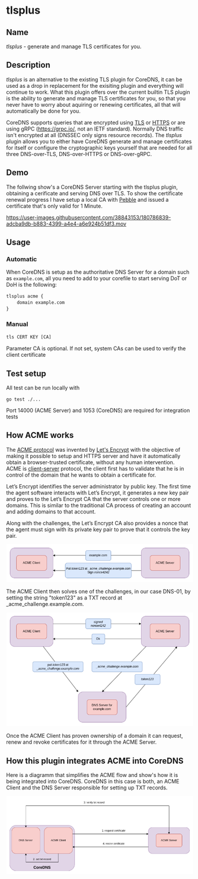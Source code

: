 # tlsplus

## Name

*tlsplus* - generate and manage TLS certificates for you.

## Description

*tlsplus* is an alternative to the existing TLS plugin for CoreDNS, it can be used as a drop in replacement for the exisiting plugin and everything will continue to work.
What this plugin offers over the current builtin TLS plugin is the ability to generate and manage TLS certificates for you, so that you never have to worry about aquiring or renewing certificates,
all that will automatically be done for you.

CoreDNS supports queries that are encrypted using [TLS](https://datatracker.ietf.org/doc/html/rfc7858) or [HTTPS](https://datatracker.ietf.org/doc/html/rfc8484)
or are using gRPC (https://grpc.io/, not an IETF standard). Normally DNS traffic isn't encrypted at all (DNSSEC only signs resource records).
The *tlsplus* plugin allows you to either have CoreDNS generate and manage certificates for itself or configure the cryptographic keys yourself that are needed for all three
DNS-over-TLS, DNS-over-HTTPS or DNS-over-gRPC.

## Demo

The follwing show's a CoreDNS Server starting with the tlsplus plugin, obtaining a cerificate and serving DNS over TLS. 
To show the certificate renewal progress I have setup a local CA with [Pebble][Pebble] and issued a certificate that's only valid for 1 Minute.

https://user-images.githubusercontent.com/38843153/180786839-adcba9db-b883-4399-a4e4-a6e924b51df3.mov

## Usage

### Automatic

When CoreDNS is setup as the authoritative DNS Server for a domain such as `example.com`, all you need to add to your corefile to start serving DoT or DoH is the following:

~~~ txt
tlsplus acme {
    domain example.com
}
~~~

### Manual

~~~ txt
tls CERT KEY [CA]
~~~

Parameter CA is optional. If not set, system CAs can be used to verify the client certificate

## Test setup

All test can be run locally with

```
go test ./...
```

Port 14000 (ACME Server) and 1053 (CoreDNS) are required for integration tests


## How ACME works

The [ACME protocol][ACME] was invented by [Let's Encrypt][Let's Encrypt] with the objective of making it possible to
setup and HTTPS server and have it automatically obtain a browser-trusted certificate, without any human intervention.\
ACME is [client-server][client-server] protocol, the client first has to validate that he is in control of the domain that he wants
to obtain a certificate for.

Let’s Encrypt identifies the server administrator by public key. The first time the agent software interacts with
Let’s Encrypt, it generates a new key pair and proves to the Let’s Encrypt CA that the server controls one or more domains.
This is similar to the traditional CA process of creating an account and adding domains to that account.

Along with the challenges, the Let’s Encrypt CA also provides a nonce that the agent must sign with its private key pair
to prove that it controls the key pair.

![ACME in CoreDNS](images/ACME1.drawio.png)

The ACME Client then solves one of the challenges, in our case DNS-01, by setting the string "token123" as a TXT record
at \_acme\_challenge.example.com.

![ACME in CoreDNS](images/ACME2.drawio.png)

Once the ACME Client has proven ownership of a domain it can request, renew and revoke certificates for it through the
ACME Server.

## How this plugin integrates ACME into CoreDNS

Here is a diagramm that simplifies the ACME flow and show's how it is being integrated into CoreDNS.
CoreDNS in this case is both, an ACME Client and the DNS Server responsible for setting up TXT records.

![ACME in CoreDNS](images/acme-in-coredns-simplified.drawio.png)

[ACME]: https://datatracker.ietf.org/doc/html/rfc8555
[Let's Encrypt]: https://letsencrypt.org/
[client-server]: https://en.wikipedia.org/wiki/Client%E2%80%93server_model
[Pebble]: https://github.com/letsencrypt/pebble
